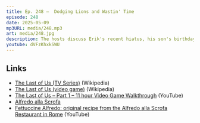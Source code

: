 ```yaml
---
title: Ep. 248 –  Dodging Lions and Wastin' Time
episode: 248
date: 2025-05-09
mp3URL: media/248.mp3
art: media/248.jpg
description: The hosts discuss Erik's recent hiatus, his son's birthday, and the PlayStation game 'The Last of Us'. They delve into episodes from the TV series and their views on certain scenes and characters. Erik shares his experience playing the game, highlighting its cinematography and storytelling. The conversation shifts to Erik's trip to Rome for a conference, where he explores local cuisine, including the famed fettuccine Alfredo, artichokes in the Jewish quarter, and visits landmarks like the Vatican and the Colosseum. They also talk about encountering JD Vance and heightened security in Rome. Erik shares his recent dental ordeal involving a painful tooth extraction and subsequent recovery. The episode ends with Dennis discussing a challenging home painting project, a nostalgic mention of a favorite song by The Band, and plans for post-surgery recovery.
youtube: dVFzKhxkSWU
---
```


## Links

- [The Last of Us (TV Series)](<https://en.wikipedia.org/wiki/The_Last_of_Us_(TV_series)>) (Wikipedia)
- [The Last of Us (video game)](https://en.wikipedia.org/wiki/The_Last_of_Us) (Wikipedia)
- [The Last of Us – Part 1 – 11 hour Video Game Walkthrough](https://www.youtube.com/watch?v=aGBPysEgDb0) (YouTube)
- [Alfredo alla Scrofa](https://alfredoallascrofa.com/en/)
- [Fettuccine Alfredo: original recipe from the Alfredo alla Scrofa Restaurant in Rome](https://www.youtube.com/watch?v=Sk9HCxfIREo) (YouTube)
